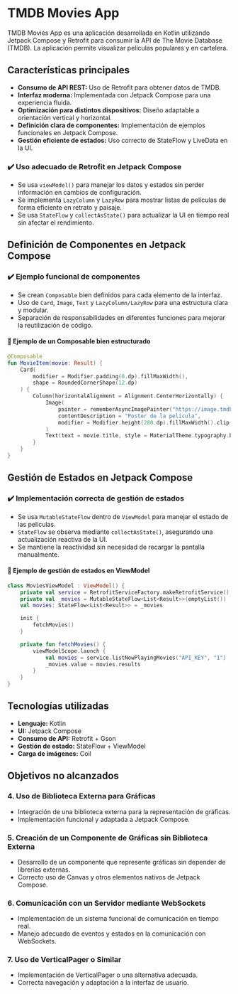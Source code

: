 # TMDB Movies App

TMDB Movies App es una aplicación desarrollada en Kotlin utilizando Jetpack Compose y Retrofit para consumir la API de The Movie Database (TMDB). La aplicación permite visualizar películas populares y en cartelera.

## Características principales
- **Consumo de API REST:** Uso de Retrofit para obtener datos de TMDB.
- **Interfaz moderna:** Implementada con Jetpack Compose para una experiencia fluida.
- **Optimización para distintos dispositivos:** Diseño adaptable a orientación vertical y horizontal.
- **Definición clara de componentes:** Implementación de ejemplos funcionales en Jetpack Compose.
- **Gestión eficiente de estados:** Uso correcto de StateFlow y LiveData en la UI.


### ✔️ **Uso adecuado de Retrofit en Jetpack Compose**
- Se usa `viewModel()` para manejar los datos y estados sin perder información en cambios de configuración.
- Se implementa `LazyColumn` y `LazyRow` para mostrar listas de películas de forma eficiente en retrato y paisaje.
- Se usa `StateFlow` y `collectAsState()` para actualizar la UI en tiempo real sin afectar el rendimiento.

## Definición de Componentes en Jetpack Compose

### ✔️ **Ejemplo funcional de componentes**
- Se crean `Composable` bien definidos para cada elemento de la interfaz.
- Uso de `Card`, `Image`, `Text` y `LazyColumn/LazyRow` para una estructura clara y modular.
- Separación de responsabilidades en diferentes funciones para mejorar la reutilización de código.

#### 🔹 **Ejemplo de un Composable bien estructurado**
```kotlin
@Composable
fun MovieItem(movie: Result) {
    Card(
        modifier = Modifier.padding(8.dp).fillMaxWidth(),
        shape = RoundedCornerShape(12.dp)
    ) {
        Column(horizontalAlignment = Alignment.CenterHorizontally) {
            Image(
                painter = rememberAsyncImagePainter("https://image.tmdb.org/t/p/w500${movie.posterPath}"),
                contentDescription = "Poster de la película",
                modifier = Modifier.height(280.dp).fillMaxWidth().clip(RoundedCornerShape(12.dp))
            )
            Text(text = movie.title, style = MaterialTheme.typography.bodyMedium, fontSize = 16.sp, modifier = Modifier.padding(8.dp))
        }
    }
}
```

## Gestión de Estados en Jetpack Compose

### ✔️ **Implementación correcta de gestión de estados**
- Se usa `MutableStateFlow` dentro de `ViewModel` para manejar el estado de las películas.
- `StateFlow` se observa mediante `collectAsState()`, asegurando una actualización reactiva de la UI.
- Se mantiene la reactividad sin necesidad de recargar la pantalla manualmente.

#### 🔹 **Ejemplo de gestión de estados en ViewModel**
```kotlin
class MoviesViewModel : ViewModel() {
    private val service = RetrofitServiceFactory.makeRetrofitService()
    private val _movies = MutableStateFlow<List<Result>>(emptyList())
    val movies: StateFlow<List<Result>> = _movies

    init {
        fetchMovies()
    }

    private fun fetchMovies() {
        viewModelScope.launch {
            val movies = service.listNowPlayingMovies("API_KEY", "1")
            _movies.value = movies.results
        }
    }
}
```


## Tecnologías utilizadas
- **Lenguaje:** Kotlin
- **UI:** Jetpack Compose
- **Consumo de API:** Retrofit + Gson
- **Gestión de estado:** StateFlow + ViewModel
- **Carga de imágenes:** Coil

## Objetivos no alcanzados

### 4. Uso de Biblioteca Externa para Gráficas
-  Integración de una biblioteca externa para la representación de gráficas.
-  Implementación funcional y adaptada a Jetpack Compose.

### 5. Creación de un Componente de Gráficas sin Biblioteca Externa
-  Desarrollo de un componente que represente gráficas sin depender de librerías externas.
-  Correcto uso de Canvas y otros elementos nativos de Jetpack Compose.

### 6. Comunicación con un Servidor mediante WebSockets
-  Implementación de un sistema funcional de comunicación en tiempo real.
-  Manejo adecuado de eventos y estados en la comunicación con WebSockets.

### 7. Uso de VerticalPager o Similar
- Implementación de VerticalPager o una alternativa adecuada.
- Correcta navegación y adaptación a la interfaz de usuario.



